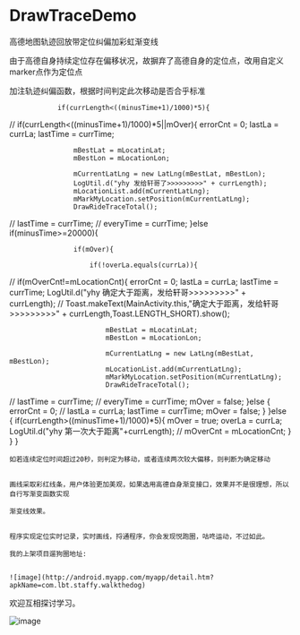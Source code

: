 # DrawTraceDemo
高德地图轨迹回放带定位纠偏加彩虹渐变线


由于高德自身持续定位存在偏移状况，故摒弃了高德自身的定位点，改用自定义marker点作为定位点

加注轨迹纠偏函数，根据时间判定此次移动是否合乎标准

                if(currLength<((minusTime+1)/1000)*5){
//                if(currLength<((minusTime+1)/1000)*5||mOver){
                    errorCnt = 0;
                    lastLa = currLa;
                    lastTime = currTime;

                    mBestLat = mLocatinLat;
                    mBestLon = mLocationLon;

                    mCurrentLatLng = new LatLng(mBestLat, mBestLon);
                    LogUtil.d("yhy 发给轩哥了>>>>>>>>>" + currLength);
                    mLocationList.add(mCurrentLatLng);
                    mMarkMyLocation.setPosition(mCurrentLatLng);
                    DrawRideTraceTotal();
//                lastTime = currTime;
//                    everyTime = currTime;
                }else if(minusTime>=20000){


                    if(mOver){

                        if(!overLa.equals(currLa)){
//                   if(mOverCnt!=mLocationCnt){
                            errorCnt = 0;
                            lastLa = currLa;
                            lastTime = currTime;
                            LogUtil.d("yhy 确定大于距离，发给轩哥>>>>>>>>>" + currLength);
//                            Toast.makeText(MainActivity.this,"确定大于距离，发给轩哥>>>>>>>>>" + currLength,Toast.LENGTH_SHORT).show();


                            mBestLat = mLocatinLat;
                            mBestLon = mLocationLon;

                            mCurrentLatLng = new LatLng(mBestLat, mBestLon);
                            mLocationList.add(mCurrentLatLng);
                            mMarkMyLocation.setPosition(mCurrentLatLng);
                            DrawRideTraceTotal();
//                lastTime = currTime;
//                            everyTime = currTime;
                            mOver = false;
                        }else {
                            errorCnt = 0;
//                       lastLa = currLa;
                            lastTime = currTime;
                            mOver = false;
                        }
                    }else {
                        if(currLength>((minusTime+1)/1000)*5){
                            mOver = true;
                            overLa = currLa;
                            LogUtil.d("yhy 第一次大于距离"+currLength);
//                            mOverCnt = mLocationCnt;
                        }
                    }
        }
        
    如若连续定位时间超过20秒，则判定为移动，或者连续两次较大偏移，则判断为确定移动
    
    
    画线采取彩红线条，用户体验更加美观，如果选用高德自身渐变接口，效果并不是很理想，所以自行写渐变函数实现
    
    渐变线效果。
    
    
    程序实现定位实时记录，实时画线，捋通程序，你会发现悦跑圈，咕咚运动，不过如此。
    
    我的上架项目遛狗圈地址:
    

    ![image](http://android.myapp.com/myapp/detail.htm?apkName=com.lbt.staffy.walkthedog)
  
  欢迎互相探讨学习。
  
  ![image](https://github.com/qweyhy/DrawTraceDemo/blob/master/screenshot/draw.jpg)
        
   
    
